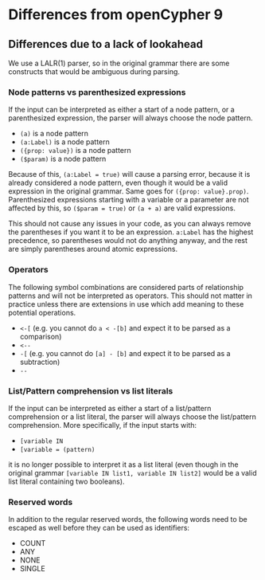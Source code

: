 # Differences from openCypher 9

## Differences due to a lack of lookahead

We use a LALR(1) parser, so in the original grammar there are some constructs that would be ambiguous
during parsing.

### Node patterns vs parenthesized expressions

If the input can be interpreted as either a start of a node pattern, or a parenthesized expression,
the parser will always choose the node pattern.

- `(a)` is a node pattern
- `(a:Label)` is a node pattern
- `({prop: value})` is a node pattern
- `($param)` is a node pattern

Because of this, `(a:Label = true)` will cause a parsing error, because it is already considered a node pattern,
even though it would be a valid expression in the original grammar. Same goes for `({prop: value}.prop)`. Parenthesized
expressions starting with a variable or a parameter are not affected by this, so `($param = true)` or `(a + a)` are valid expressions.

This should not cause any issues in your code, as you can always remove the parentheses if you want it to be an expression.
`a:Label` has the highest precedence, so parentheses would not do anything anyway, and the rest are simply parentheses around
atomic expressions.

### Operators

The following symbol combinations are considered parts of relationship patterns and will not be interpreted as operators.
This should not matter in practice unless there are extensions in use which add meaning to these potential operations.

- `<-[` (e.g. you cannot do `a < -[b]` and expect it to be parsed as a comparison)
- `<--`
- `-[` (e.g. you cannot do `[a] - [b]` and expect it to be parsed as a subtraction)
- `--`

### List/Pattern comprehension vs list literals

If the input can be interpreted as either a start of a list/pattern comprehension or a list literal, the parser will always choose
the list/pattern comprehension. More specifically, if the input starts with:

- `[variable IN`
- `[variable = (pattern)`

it is no longer possible to interpret it as a list literal (even though in the original grammar `[variable IN list1, variable IN list2]`
would be a valid list literal containing two booleans).

### Reserved words

In addition to the regular reserved words, the following words need to be escaped as well before they can be used as identifiers:

- COUNT
- ANY
- NONE
- SINGLE
